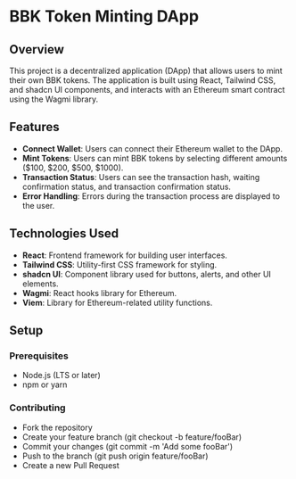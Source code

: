 # BBK Token Minting DApp

## Overview

This project is a decentralized application (DApp) that allows users to mint their own BBK tokens. The application is built using React, Tailwind CSS, and shadcn UI components, and interacts with an Ethereum smart contract using the Wagmi library.

## Features

- **Connect Wallet**: Users can connect their Ethereum wallet to the DApp.
- **Mint Tokens**: Users can mint BBK tokens by selecting different amounts ($100, $200, $500, $1000).
- **Transaction Status**: Users can see the transaction hash, waiting confirmation status, and transaction confirmation status.
- **Error Handling**: Errors during the transaction process are displayed to the user.

## Technologies Used

- **React**: Frontend framework for building user interfaces.
- **Tailwind CSS**: Utility-first CSS framework for styling.
- **shadcn UI**: Component library used for buttons, alerts, and other UI elements.
- **Wagmi**: React hooks library for Ethereum.
- **Viem**: Library for Ethereum-related utility functions.

## Setup

### Prerequisites

- Node.js (LTS or later)
- npm or yarn

### Contributing

- Fork the repository
- Create your feature branch (git checkout -b feature/fooBar)
- Commit your changes (git commit -m 'Add some fooBar')
- Push to the branch (git push origin feature/fooBar)
- Create a new Pull Request
